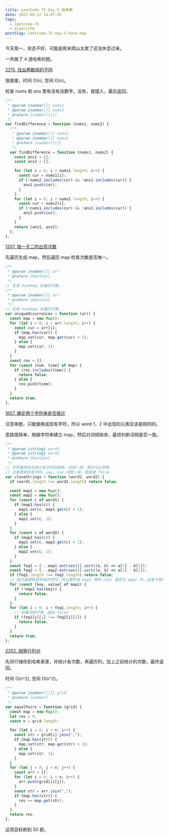 ```yaml
---
title: LeetCode 75 Day 5 哈希表
date: 2023-06-12 14:07:45
tags:
  - leetcode-75
  - algorithm
postSlug: leetcode-75-day-5-hash-map
---
```


今天周一，状态不好，可能是周末爬山太累了还没休息过来。

一共做了 4 道哈希的题。

[2215. 找出两数组的不同](https://leetcode.cn/problems/find-the-difference-of-two-arrays/?envType=study-plan-v2&envId=leetcode-75)

很直接，时间 O(n), 空间 O(n)。

检查 nums 和 ans 里有没有该数字，没有，就插入，最后返回。

```js
/**
 * @param {number[]} nums1
 * @param {number[]} nums2
 * @return {number[][]}
 */
var findDifference = function (nums1, nums2) {
  /**
   * @param {number[]} nums1
   * @param {number[]} nums2
   * @return {number[][]}
   */
  var findDifference = function (nums1, nums2) {
    const ans1 = [];
    const ans2 = [];

    for (let i = 0; i < nums1.length; i++) {
      const cur = nums1[i];
      if (!nums2.includes(cur) && !ans1.includes(cur)) {
        ans1.push(cur);
      }
    }
    for (let i = 0; i < nums2.length; i++) {
      const cur = nums2[i];
      if (!nums1.includes(cur) && !ans2.includes(cur)) {
        ans2.push(cur);
      }
    }
    return [ans1, ans2];
  };
};
```

[1207. 独一无二的出现次数](https://leetcode.cn/problems/unique-number-of-occurrences/?envType=study-plan-v2&envId=leetcode-75)

先遍历生成 map，然后遍历 map 检查次数是否唯一。

```js
/**
 * @param {number[]} arr
 * @return {boolean}
 */
// 生成 hashmap 后遍历次数。
/**
 * @param {number[]} arr
 * @return {boolean}
 */
// 生成 hashmap 后遍历次数。
var uniqueOccurrences = function (arr) {
  const map = new Map();
  for (let i = 0; i < arr.length; i++) {
    const cur = arr[i];
    if (map.has(cur)) {
      map.set(cur, map.get(cur) + 1);
    } else {
      map.set(cur, 1);
    }
  }
  const res = [];
  for (const [num, time] of map) {
    if (res.includes(time)) {
      return false;
    } else {
      res.push(time);
    }
  }
  return true;
};
```

[1657. 确定两个字符串是否接近](https://leetcode.cn/problems/determine-if-two-strings-are-close/?envType=study-plan-v2&envId=leetcode-75)

注意审题，只能替换成现有字符，所以 word 1，2 中出现的元素应该是相同的。

思路很简单，根据字符串建立 map，然后对词频排序，最烦判断词频是否一致。

```js
/**
 * @param {string} word1
 * @param {string} word2
 * @return {boolean}
 */
// 字符串排序后统计各字符的频率，词频一样，表示可以转换
// 注意要是现有字符。uau, ssx 词频一样，但是是 false
var closeStrings = function (word1, word2) {
  if (word1.length !== word2.length) return false;

  const map1 = new Map();
  const map2 = new Map();
  for (const c of word1) {
    if (map1.has(c)) {
      map1.set(c, map1.get(c) + 1);
    } else {
      map1.set(c, 1);
    }
  }
  for (const c of word2) {
    if (map2.has(c)) {
      map2.set(c, map2.get(c) + 1);
    } else {
      map2.set(c, 1);
    }
  }
  const feq1 = [...map1.entries()].sort((a, b) => a[1] - b[1]);
  const feq2 = [...map2.entries()].sort((a, b) => a[1] - b[1]);
  if (feq1.length !== feq2.length) return false;
  // 因为是替换成现有的字符，所以要检查 map2 种的 char 是否在 map1 中。这里卡很久。
  for (const [key, value] of map1) {
    if (!map2.has(key)) {
      return false;
    }
  }
  for (let i = 0; i < feq1.length; i++) {
    // 如果词频不等，返回 false
    if (feq1[i][1] !== feq2[i][1]) {
      return false;
    }
  }
  return true;
};
```

[2352. 相等行列对](https://leetcode.cn/problems/equal-row-and-column-pairs/?envType=study-plan-v2&envId=leetcode-75)

先将行储存到哈希表里，并统计各次数，再遍历列，加上之前统计的次数，最终返回。

时间 O(n^2), 空间 O(n^2)。

```js
/**
 * @param {number[][]} grid
 * @return {number}
 */
var equalPairs = function (grid) {
  const map = new Map();
  let res = 0;
  const n = grid.length;

  for (let i = 0; i < n; i++) {
    const str = grid[i].join(",");
    if (map.has(str)) {
      map.set(str, map.get(str) + 1);
    } else {
      map.set(str, 1);
    }
  }
  for (let j = 0; j < n; j++) {
    const arr = [];
    for (let i = 0; i < n; i++) {
      arr.push(grid[i][j]);
    }
    const str = arr.join(",");
    if (map.has(str)) {
      res += map.get(str);
    }
  }
  return res;
};
```

这周目标刷到 50 题。
